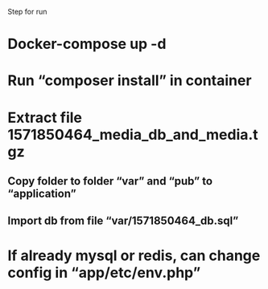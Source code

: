 Step for run
# Docker-compose up -d
# Run “composer install” in container
# Extract file 1571850464_media_db_and_media.tgz
## Copy folder to folder “var” and “pub” to “application”
## Import db from file “var/1571850464_db.sql”
# If already mysql or redis, can change config in “app/etc/env.php”
